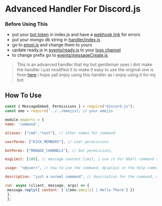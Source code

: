 # Advanced Handler For Discord.js 

### Before Using This 

* put your [bot token](https://github.com/Shinpi-Tekita/advanced-handler/blob/main/index.js#:~:text=client.login(%22Your%20Token%22)%3B) in index.js and have a [webhook link](https://github.com/Shinpi-Tekita/advanced-handler/blob/main/index.js#:~:text=const%20errorhook%20%3D%20new%20WebhookClient(%7B%22Your%20webhook%20link%22%7D)) for errors
* put your mongo db string in [handler/index.js](https://github.com/Shinpi-Tekita/advanced-handler/blob/main/handler/index.js#:~:text=await%20mongoose.connect(%22Your%20Mongo%20String%22).then(()%20%3D%3E%20console.log(%27Connected%20to%20mongodb%27))%3B)
* go to [emoji.js](https://github.com/Shinpi-Tekita/advanced-handler/blob/main/emojis.js) and change them to yours
* update ready.js in [events/ready.js](https://github.com/Shinpi-Tekita/advanced-handler/blob/main/events/ready.js) to your [logs channel](https://github.com/Shinpi-Tekita/advanced-handler/blob/main/events/ready.js#:~:text=%27Your%20logs%20channel%20id%27)
* to change prefix go to [events/messageCreate.js](https://github.com/Shinpi-Tekita/advanced-handler/blob/main/events/messageCreate.js#:~:text=%7D%20if(!data)%20%7B-,const%20prefix%20%3D%20%22%24%22,-custom%20%3D%20prefix)

>This is an advanced handler that my bot gentleman uses 
>i dint make the handler i just modified it to make it easy to use the original one is from [here](https://github.com/reconlx/djs-base-handler) 
>i hope yall enjoy using this handler as i enjoy using it for my bot

## How To Use
```js
const { MessageEmbed, Permissions } = require("discord.js");
const emo = require('../../emojis); // your emojis

module.exports = {
name: 'command',

aliases: ["cmd","test"], // other names for command

userPerms: ["KICK_MEMBERS"], // user permissions

botPerms: ["MANAGE_CHANNELS"], // bot permissions,

msgLimit: [100], // message content limit, i use it for 8ball command so the bot does not get rate limited

usage: "<@user>", // how to use the command, dysplays in the help command

description: "just a normal command", // description for the command, displays in the help command

run: async (client, message, args) => {
 message.reply({ content: [`${emo.emoji1} | Hello There`] })
 },
 };
 ```
